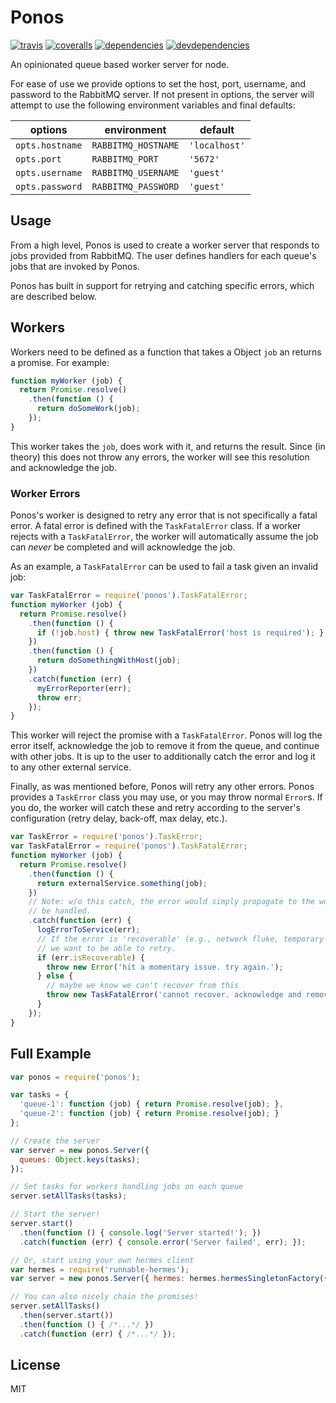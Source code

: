 # Ponos

[![travis]](https://travis-ci.org/Runnable/ponos)
[![coveralls]](https://coveralls.io/github/Runnable/ponos?branch=master)
[![dependencies]](https://david-dm.org/Runnable/ponos)
[![devdependencies]](https://david-dm.org/Runnable/ponos#info=devDependencies)

An opinionated queue based worker server for node.

For ease of use we provide options to set the host, port, username, and password to the RabbitMQ server. If not present in options, the server will attempt to use the following environment variables and final defaults:

options         | environment         | default
----------------|---------------------|--------------
`opts.hostname` | `RABBITMQ_HOSTNAME` | `'localhost'`
`opts.port`     | `RABBITMQ_PORT`     | `'5672'`
`opts.username` | `RABBITMQ_USERNAME` | `'guest'`
`opts.password` | `RABBITMQ_PASSWORD` | `'guest'`

## Usage

From a high level, Ponos is used to create a worker server that responds to jobs provided from RabbitMQ. The user defines handlers for each queue's jobs that are invoked by Ponos.

Ponos has built in support for retrying and catching specific errors, which are described below.

## Workers

Workers need to be defined as a function that takes a Object `job` an returns a promise. For example:

```javascript
function myWorker (job) {
  return Promise.resolve()
    .then(function () {
      return doSomeWork(job);
    });
}
```

This worker takes the `job`, does work with it, and returns the result. Since (in theory) this does not throw any errors, the worker will see this resolution and acknowledge the job.

### Worker Errors

Ponos's worker is designed to retry any error that is not specifically a fatal error. A fatal error is defined with the `TaskFatalError` class. If a worker rejects with a `TaskFatalError`, the worker will automatically assume the job can _never_ be completed and will acknowledge the job.

As an example, a `TaskFatalError` can be used to fail a task given an invalid job:

```javascript
var TaskFatalError = require('ponos').TaskFatalError;
function myWorker (job) {
  return Promise.resolve()
    .then(function () {
      if (!job.host) { throw new TaskFatalError('host is required'); }
    })
    .then(function () {
      return doSomethingWithHost(job);
    })
    .catch(function (err) {
      myErrorReporter(err);
      throw err;
    });
}
```

This worker will reject the promise with a `TaskFatalError`. Ponos will log the error itself, acknowledge the job to remove it from the queue, and continue with other jobs. It is up to the user to additionally catch the error and log it to any other external service.

Finally, as was mentioned before, Ponos will retry any other errors. Ponos provides a `TaskError` class you may use, or you may throw normal `Error`s. If you do, the worker will catch these and retry according to the server's configuration (retry delay, back-off, max delay, etc.).

```javascript
var TaskError = require('ponos').TaskError;
var TaskFatalError = require('ponos').TaskFatalError;
function myWorker (job) {
  return Promise.resolve()
    .then(function () {
      return externalService.something(job);
    })
    // Note: w/o this catch, the error would simply propagate to the worker and
    // be handled.
    .catch(function (err) {
      logErrorToService(err);
      // If the error is 'recoverable' (e.g., network fluke, temporary outage),
      // we want to be able to retry.
      if (err.isRecoverable) {
        throw new Error('hit a momentary issue. try again.');
      } else {
        // maybe we know we can't recover from this
        throw new TaskFatalError('cannot recover. acknowledge and remove job');
      }
    });
}
```

## Full Example

```javascript
var ponos = require('ponos');

var tasks = {
  'queue-1': function (job) { return Promise.resolve(job); },
  'queue-2': function (job) { return Promise.resolve(job); }
};

// Create the server
var server = new ponos.Server({
  queues: Object.keys(tasks);
});

// Set tasks for workers handling jobs on each queue
server.setAllTasks(tasks);

// Start the server!
server.start()
  .then(function () { console.log('Server started!'); })
  .catch(function (err) { console.error('Server failed', err); });

// Or, start using your own hermes client
var hermes = require('runnable-hermes');
var server = new ponos.Server({ hermes: hermes.hermesSingletonFactory({...}) });

// You can also nicely chain the promises!
server.setAllTasks()
  .then(server.start())
  .then(function () { /*...*/ })
  .catch(function (err) { /*...*/ });
```

## License

MIT

[travis]: https://img.shields.io/travis/Runnable/ponos.svg?style=flat-square "Build Status"
[coveralls]: https://img.shields.io/coveralls/Runnable/ponos/master.svg?style=flat-square "Coverage Status"
[dependencies]: https://img.shields.io/david/Runnable/ponos.svg?style=flat-square "Dependency Status"
[devdependencies]: https://img.shields.io/david/Runnable/ponos.svg?style=flat-square "Dev Dependency Status"
